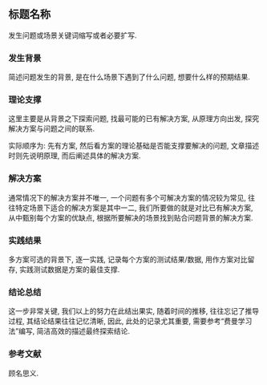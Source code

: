 ## 标题名称 
发生问题或场景关键词缩写或者必要扩写.

### 发生背景
简述问题发生的背景, 是在什么场景下遇到了什么问题, 想要什么样的预期结果.

### 理论支撑 
这里主要是从背景之下探索问题, 找最可能的已有解决方案, 从原理方向出发, 探究解决方案与问题之间的联系.   

实际顺序为: 先有方案, 然后看方案的理论基础是否能支撑要解决的问题, 文章描述时则先说明原理, 而后阐述具体的解决方案.

### 解决方案 
通常情况下的解决方案并不唯一, 一个问题有多个可解决方案的情况较为常见, 往往特定场景下适合的解决方案是其中一二, 我们所要做的就是对比已有解决方案, 从中甄别每个方案的优缺点, 根据所要解决的场景找到贴合问题背景的解决方案.

### 实践结果 
多方案可选的背景下, 逐一实践, 记录每个方案的测试结果/数据, 用作方案对比留存, 实践测试数据是方案的最佳支撑.

### 结论总结 
这一步非常关键, 我们以上的努力在此结出果实, 随着时间的推移, 往往忘记了推导过程, 其结论结果往往记忆清晰, 因此, 此处的记录尤其重要, 需要参考“费曼学习法”编写, 简洁高效的描述最终探索结论.

### 参考文献 
顾名思义.

